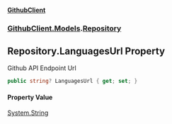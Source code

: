 #### [GithubClient](index 'index')
### [GithubClient.Models](GithubClient.Models 'GithubClient.Models').[Repository](GithubClient.Models.Repository 'GithubClient.Models.Repository')

## Repository.LanguagesUrl Property

Github API Endpoint Url

```csharp
public string? LanguagesUrl { get; set; }
```

#### Property Value
[System.String](https://docs.microsoft.com/en-us/dotnet/api/System.String 'System.String')